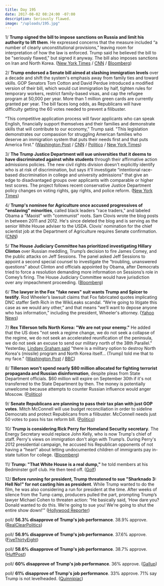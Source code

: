```yaml
---
title: Day 195
date: 2017-08-02 08:24:00 -07:00
description: Seriously flawed.
image: "/uploads/195.jpg"
---
```


1/ **Trump signed the bill to impose sanctions on Russia and limit his authority to lift them**. He expressed concerns that the measure included “a number of clearly unconstitutional provisions,” leaving room for interpretation of how the law is enforced.  Trump said he believed the bill to be "seriously flawed," but signed it anyway. The bill also imposes sanctions on Iran and North Korea. ([New York Times](https://www.nytimes.com/2017/08/02/world/europe/trump-russia-sanctions.html) / [CNN](http://www.cnn.com/2017/08/02/politics/donald-trump-russia-sanctions-bill/) / [Bloomberg](https://www.bloomberg.com/news/articles/2017-08-02/trump-is-said-to-add-concerns-in-signing-russia-sanctions-law))

2/ **Trump endorsed a Senate bill aimed at slashing immigration levels** over a decade and shift the system's emphasis away from family ties and toward skills. GOP Senators Tom Cotton and David Perdue introduced a modified version of their bill, which would cut immigration by half, tighten rules for temporary workers, restrict family-based visas, and cap the refugee program at 50,000 per year. More than 1 million green cards are currently granted per year. The bill faces long odds, as Republicans will have difficulty getting the 60 votes needed to prevent a filibuster. 

“This competitive application process will favor applicants who can speak English, financially support themselves and their families and demonstrate skills that will contribute to our economy,” Trump said. "This legislation demonstrates our compassion for struggling American families who deserve an immigration system that puts their needs first and that puts America first.” ([Washington Post](https://www.washingtonpost.com/news/post-politics/wp/2017/08/02/trump-gop-senators-to-introduce-bill-to-slash-legal-immigration-levels/) / [CNN](http://www.cnn.com/2017/08/02/politics/trump-skills-immigration-plan-cotton-perdue/index.html) / [Politico](http://www.politico.com/tipsheets/morning-shift/2017/08/02/downsizing-immigration-221657) / [New York Times](https://www.nytimes.com/2017/08/02/us/politics/trump-immigration.html))

3/ **The Trump Justice Department will sue universities that it deems to have discriminated against white students** through their affirmative action admissions policies. The new civil rights division doesn't explicitly identify who is at risk of discrimination, but says it'll investigate “intentional race-based discrimination in college and university admissions" that give an edge to disadvantaged groups over applicants with comparable or higher test scores. The project follows recent conservative Justice Department policy changes on voting rights, gay rights, and police reform. ([New York Times](https://www.nytimes.com/2017/08/01/us/politics/trump-affirmative-action-universities.html))

4/ **Trump's nominee for Agriculture once accused progressives of "enslaving" minorities**, called black leaders "race traders," and labeled Obama a "Maoist" with "communist" roots. Sam Clovis wrote the blog posts in between 2011 and 2012. He's since deleted the blog and is serving as the senior White House adviser to the USDA. Clovis' nomination for the chief scientist job at the Department of Agriculture requires Senate confirmation. ([CNN](http://www.cnn.com/2017/08/02/politics/kfile-sam-clovis-blog-posts/index.html))

5/ **The House Judiciary Committee has prioritized investigating Hillary Clinton** over Russian meddling, Trump’s decision to fire James Comey, and the public attacks on Jeff Sessions. The panel asked Jeff Sessions to appoint a second special counsel to investigate the “troubling, unanswered questions” about Clinton and officials appointed by Obama, after Democrats tried to force a resolution demanding more information on Sessions’s role in Comey’s firing. The House Judiciary Committee would have jurisdiction over any impeachment proceeding. ([Bloomberg](https://www.bloomberg.com/news/articles/2017-08-02/trump-s-russia-ties-get-no-scrutiny-as-house-panel-eyes-clinton))

6/ **The lawyer in the Fox "fake news" suit wants Trump and Spicer to testify**. Rod Wheeler’s lawsuit claims that Fox fabricated quotes implicating DNC staffer Seth Rich in the WikiLeaks scandal. “We’re going to litigate this case as we would any other,” and that means “we’ll want to depose anyone who has information,” including the president, Wheeler's attorney. ([Yahoo News](https://www.yahoo.com/news/lawyer-wants-trumps-testimony-fake-news-suit-fox-234116198.html))

7/ **Rex Tillerson tells North Korea: "We are not your enemy."** He added that the US does "not seek a regime change, we do not seek a collapse of the regime, we do not seek an accelerated reunification of the peninsula, we do not seek an excuse to send our military north of the 38th Parallel." Yesterday, [Lindsey Graham said](https://whatthefuckjusthappenedtoday.com/2017/08/01/day-194/#12-the-military-will-test-launch-an) "there is a military option to destroy North Korea's (missile) program and North Korea itself... (Trump) told me that to my face." ([Washington Post](https://www.washingtonpost.com/world/national-security/tillerson-to-north-korea-we-are-not-your-enemy/2017/08/01/d733ac18-15ef-48ff-8ebc-674d705cf34a_story.html) / [BBC](http://www.bbc.com/news/world-us-canada-40797613))

8/ **Tillerson won't spend nearly $80 million allocated for fighting terrorist propaganda and Russian disinformation**, despite pleas from State Department officials. $60 million will expire on September 30th if it's not transferred to the State Department by then. The money is potentially unwelcome because attempts to counter Russian influence would anger Moscow. ([Politico](http://www.politico.com/story/2017/08/02/tillerson-isis-russia-propaganda-241218))

9/ **Senate Republicans are planning to pass their tax plan with just GOP votes**. Mitch McConnell will use budget reconciliation in order to sideline Democrats and protect Republicans from a filibuster. McConnell needs just 50 votes to pass his tax reform bill. ([Politico](http://www.politico.com/story/2017/08/01/mitch-mcconnell-tax-bill-gop-votes-241212))

10/ **Trump is considering Rick Perry for Homeland Security secretary**. The Energy Secretary would replace John Kelly, who is now Trump's chief of staff. Perry's views on immigration don't align with Trump’s. During Perry's 2012 presidential campaign, he accused his Republican opponents of not having a “heart” about letting undocumented children of immigrants pay in-state tuition for college. ([Bloomberg](https://www.bloomberg.com/news/articles/2017-08-02/trump-is-said-to-consider-perry-for-homeland-security-chief))

11/ **Trump: "That White House is a real dump,"** he told members at his Bedminster golf club. He then teed off. ([Golf](http://www.golf.com/tour-news/2017/08/01/president-donald-trump-relationship-golf-more-complicated-now))

12/ **Before running for president, Trump threatened to sue "Sharknado 3: Hell No!" for not casting him as president**. While Trump wanted to do the film, he was also considering a run for president at the time. After weeks of silence from the Tump camp, producers pulled the part, prompting Trump’s lawyer Michael Cohen to threaten action: “He basically said, ‘How dare you? Donald wanted to do this. We’re going to sue you! We're going to shut the entire show down!’” ([Hollywood Reporter](http://www.hollywoodreporter.com/features/how-sharknado-casts-c-listers-landed-trump-as-president-1025676))

poll/ **56.3% disapprove of Trump's job performance**. 38.9% approve. ([RealClearPolitics](https://www.realclearpolitics.com/epolls/other/president_trump_job_approval-6179.html))

poll/ **56.9% disapprove of Trump's job performance**. 37.6% approve. ([FiveThirtyEight](https://projects.fivethirtyeight.com/trump-approval-ratings/))

poll/ **58.6% disapprove of Trump's job performance**. 38.7% approve. ([HuffPost](http://elections.huffingtonpost.com/pollster/trump-job-approval))

poll/ **60% disapprove of Trump's job performance**. 36% approve. ([Gallup](http://www.gallup.com/poll/201617/gallup-daily-trump-job-approval.aspx))

poll/ **61% disapprove of Trump's job performance**. 33% approve. 71% say Trump is not levelheaded. ([Quinnipiac](https://poll.qu.edu/national/release-detail?ReleaseID=2476))